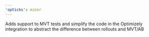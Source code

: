 ```yaml
---
'opticks': minor
---
```


Adds support to MVT tests and simplify the code in the Optimizely integration to abstract the difference between rollouts and MVT/AB
